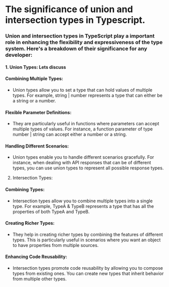 # The significance of union and intersection types in Typescript.
### Union and intersection types in TypeScript play a important role in enhancing the flexibility and expressiveness of the type system. Here's a breakdown of their significance for any developer:
#### 1. Union Types: Lets discuss

#### Combining Multiple Types: 
- Union types allow you to set a type that can hold values of multiple types. For example, string | number represents a type that can either be a string or a number.
#### Flexible Parameter Definitions: 
- They are particularly useful in functions where parameters can accept multiple types of values. For instance, a function parameter of type number | string can accept either a number or a string.
#### Handling Different Scenarios: 
- Union types enable you to handle different scenarios gracefully. For instance, when dealing with API responses that can be of different types, you can use union types to represent all possible response types.
2. Intersection Types:
#### Combining Types: 
- Intersection types allow you to combine multiple types into a single type. For example, TypeA & TypeB represents a type that has all the properties of both TypeA and TypeB.
#### Creating Richer Types: 
- They help in creating richer types by combining the features of different types. This is particularly useful in scenarios where you want an object to have properties from multiple sources.
#### Enhancing Code Reusability: 
- Intersection types promote code reusability by allowing you to compose types from existing ones. You can create new types that inherit behavior from multiple other types.
